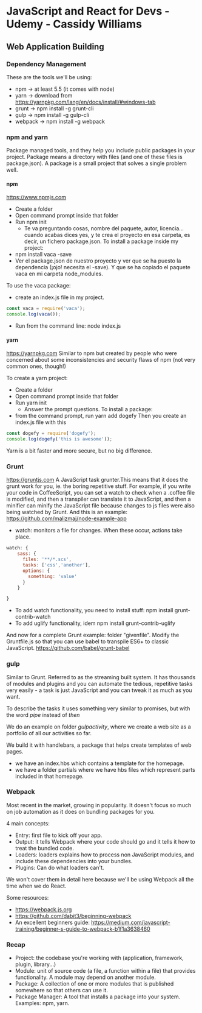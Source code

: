 # JavaScript and React for Devs - Udemy - Cassidy Williams

## Web Application Building
### Dependency Management
These are the tools we'll be using:

* npm -> at least 5.5 (it comes with node)
* yarn -> download from https://yarnpkg.com/lang/en/docs/install/#windows-tab
* grunt -> npm install -g grunt-cli
* gulp -> npm install -g gulp-cli
* webpack -> npm install -g webpack

### npm and yarn
Package managed tools, and they help you include public packages in your project.
Package means a directory with files (and one of these files is package.json).
A package is a small project that solves a single problem well.

#### npm
https://www.npmjs.com
* Create a folder
* Open command prompt inside that folder
* Run npm init
   * Te va preguntando cosas, nombre del paquete, autor, licencia... cuando acabas dices yes, y te crea el proyecto en esa carpeta, es decir, un fichero package.json.
To install a package inside my project:
* npm install vaca -save
* Ver el package.json de nuestro proyecto y ver que se ha puesto la dependencia (¡ojo! necesita el -save). Y que se ha copiado el paquete vaca en mi carpeta node_modules.

To use the vaca package:
* create an index.js file in my project.
``` JavaScript
const vaca = require('vaca');
console.log(vaca());
```
* Run from the command line: node index.js

#### yarn
https://yarnpkg.com
Similar to npm but created by people who were concerned about some inconsistencies and security flaws of npm (not very common ones, though!)

To create a yarn project:
* Create a folder
* Open command prompt inside that folder
* Run yarn init
   - Answer the prompt questions.
To install a package:
* from the command prompt, run yarn add dogefy
Then you create an index.js file with this
``` JavaScript
const dogefy = require('dogefy');
console.log(dogefy('this is awesome'));
```
Yarn is a bit faster and more secure, but no big difference.

### Grunt
https://gruntjs.com
A JavaScript task grunter.This means that it does the grunt work for you, ie. the boring repetitive stuff.
For example, if you write your code in CoffeeScript, you can set a watch to check when a .coffee file is modified, and then a transpiler can translate it to JavaScript, and then a minifier can minify the JavaScript file because changes to js files were also being watched by Grunt.
And this is an example: https://github.com/malizmaj/node-example-app

* watch: monitors a file for changes. When these occur, actions take place.
``` javascript
watch: {
    sass: {
      files: '**/*.scs',
      tasks: ['css','another'],
      options: {
        something: 'value'
      }
    }

}
```
* To add watch functionality, you need to install stuff: npm install grunt-contrib-watch
* To add uglify functionality, idem npm install grunt-contrib-uglify

And now for a complete Grunt example: folder "givenfile". Modify the Gruntfile.js so that you can use babel to transpile ES6+ to classic JavaScript.
https://github.com/babel/grunt-babel

### gulp
Similar to Grunt. Referred to as the streaming built system. It has thousands of modules and plugins and you can automate the tedious, repetitive tasks very easily - a task  is just JavaScript and you can tweak it as much as you want.

To describe the tasks it uses something very similar to promises, but with the word *pipe* instead of *then*

We do an example on folder *gulpactivity*, where we create a web site as a portfolio of all our activities so far.

We build it with handlebars, a package that helps create templates of web pages.
* we have an index.hbs which contains a template for the homepage.
* we have a folder partials where we have hbs files which represent parts included in that homepage.

### Webpack
Most recent in the market, growing in popularity. It doesn't focus so much on job automation as it does on bundling packages for you.

4 main concepts:
* Entry: first file to kick off your app.
* Output: it tells Webpack where your code should go and it tells it how to treat the bundled code.
* Loaders: loaders explains how to process non JavaScript modules, and include these dependencies into your bundles.
* Plugins: Can do what loaders can't.

We won't cover them in detail here because we'll be using Webpack all the time when we do React.

Some resources:
* https://webpack.js.org
* https://github.com/dabit3/beginning-webpack
* An excellent beginners guide: https://medium.com/javascript-training/beginner-s-guide-to-webpack-b1f1a3638460

### Recap

* Project: the codebase you're working with (application, framework, plugin, library...)
* Module: unit of source code (a file, a function within a file) that provides functionality. A module may depend on another module.
* Package: A collection of one or more modules that is published somewhere so that others can use it.
* Package Manager: A tool that installs a package into your system. Examples: npm, yarn.
